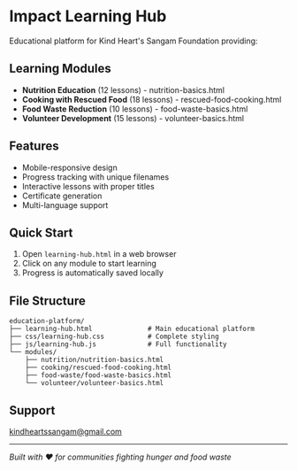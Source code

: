 # Impact Learning Hub

Educational platform for Kind Heart's Sangam Foundation providing:

## Learning Modules
- **Nutrition Education** (12 lessons) - nutrition-basics.html
- **Cooking with Rescued Food** (18 lessons) - rescued-food-cooking.html
- **Food Waste Reduction** (10 lessons) - food-waste-basics.html
- **Volunteer Development** (15 lessons) - volunteer-basics.html

## Features
- Mobile-responsive design
- Progress tracking with unique filenames
- Interactive lessons with proper titles
- Certificate generation
- Multi-language support

## Quick Start
1. Open `learning-hub.html` in a web browser
2. Click on any module to start learning
3. Progress is automatically saved locally

## File Structure
```
education-platform/
├── learning-hub.html              # Main educational platform
├── css/learning-hub.css           # Complete styling
├── js/learning-hub.js             # Full functionality
└── modules/
    ├── nutrition/nutrition-basics.html
    ├── cooking/rescued-food-cooking.html
    ├── food-waste/food-waste-basics.html
    └── volunteer/volunteer-basics.html
```

## Support
kindheartssangam@gmail.com

---

*Built with ❤️ for communities fighting hunger and food waste*